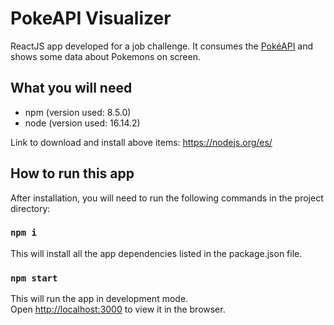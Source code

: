 # PokeAPI Visualizer
ReactJS app developed for a job challenge. It consumes the [PokéAPI](https://pokeapi.co/) and shows some data about Pokemons on screen.

## What you will need

- npm (version used: 8.5.0)
- node (version used: 16.14.2)

Link to download and install above items: https://nodejs.org/es/

## How to run this app

After installation, you will need to run the following commands in the project directory:

### `npm i`
This will install all the app dependencies listed in the package.json file.

### `npm start`

This will run the app in development mode.\
Open [http://localhost:3000](http://localhost:3000) to view it in the browser.
